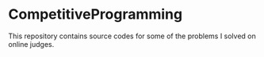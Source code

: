 # CompetitiveProgramming
This repository contains source codes for some of the problems I solved on online judges.
